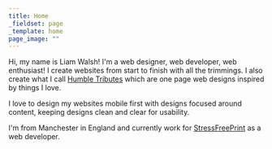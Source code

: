 ```yaml
---
title: Home
_fieldset: page
_template: home
page_image: ""
---
```

<p>
	  Hi, my name is Liam Walsh! I'm a web designer, web developer, web enthusiast! I create websites from start to finish with all the trimmings. I also create what I call <a href="/humble-tributes">Humble Tributes</a> which are one page web designs inspired by things I love.
</p>
<p>
	  I love to design my websites mobile first with designs focused around content, keeping designs clean and clear for usability.
</p>
<p>
	  I'm from Manchester in England and currently work for <a href="http://www.stressfreeprint.co.uk/">StressFreePrint</a> as a web developer.
</p>